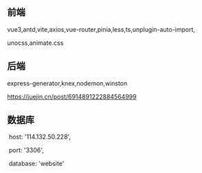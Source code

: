 ## 前端

vue3,antd,vite,axios,vue-router,pinia,less,ts,unplugin-auto-import,

unocss,animate.css

## 后端

express-generator,knex,nodemon,winston

https://juejin.cn/post/6914891222884564999

## 数据库

​    host: '114.132.50.228',

​    port: '3306',

​    database: 'website'
